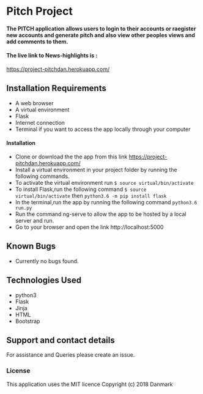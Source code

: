 # Pitch Project
#### The PITCH application allows users to login to their accounts or raegister new accounts and generate pitch and also view other peoples views and add comments to them. 

#### The live link to News-highlights is :
https://project-pitchdan.herokuapp.com/
## Installation Requirements
* A web browser
* A virtual environment
* Flask
* Internet connection
* Terminal if you want to access the app locally through your computer

#### Installation
* Clone or download the the app from this link https://project-pitchdan.herokuapp.com/
* Install a virtual environment in your project folder by running the following commands.
* To activate the virtual environment run `$ source virtual/bin/activate`
* To install Flask,run the following command `$ source virtual/bin/activate` then `python3.6 -m pip install flask`
* In the terminal,run the app by running the following command `python3.6 run.py`
* Run the command ng-serve to allow the app to be hosted by a local server and run.
* Go to your browser and open the link http://localhost:5000
## Known Bugs
* Currently no bugs found.
## Technologies Used
* python3
* Flask
* Jinja
* HTML
* Bootstrap

## Support and contact details
For assistance and Queries please create an issue.

### License
This application uses the MIT licence
Copyright (c) 2018 Danmark